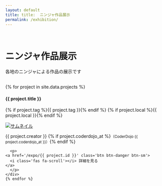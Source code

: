 ```yaml
---
layout: default
title: title:  ニンジャ作品展示
permalink: /exhibition/
---
```

<div class="container mt-5 mb-5">
  <div class="row">
    <div class="col-md-6 offset-md-3 col-12" style='margin: 70px auto 30px;'>
      <h1>ニンジャ作品展示</h1>
      <p>各地のニンジャによる作品の展示です</p>
    </div>
  </div>

  <div class="air"></div>
  <div class="row text-left">
    {% for project in site.data.projects %}
    <div class="col-md-6 col-12 p-3 mb-5" id={{ project.id }}>
      <h4 class="ws-title">{{ project.title }}</h4>
      <p>
        {% if project.tag   %}<span class="badge badge-ws">{{ project.tag   }}</span>{% endif %}
        {% if project.local %}<span class="badge badge-ws">{{ project.local }}</span>{% endif %}
      </p>
      <div class="my-3">
        <a href="/expo/{{ project.id }}">
          <img class="w-100 px-5" alt="サムネイル"
	       {% if project.thumbnail %}
	       src="/img/2023/exhibition/{{ project.thumbnail }}" {% else  %}
	       src="/img/2023/dummy.jpg"
               {% endif %}
	  >
        </a>
      </div>
      <p class="exhibition-speaker-name">
	{{ project.creator }}
	{% if project.coderdojo_at %}<small>（CoderDojo {{ project.coderdojo_at }}）</small>{% endif %}
      </p>

      <p>
	<a href='/expo/{{ project.id }}' class='btn btn-danger btn-sm'>
	  <i class='fas fa-scroll'></i> 詳細を見る
	</a>
      </p>
    </div>
    {% endfor %}
  </div>
</div>
